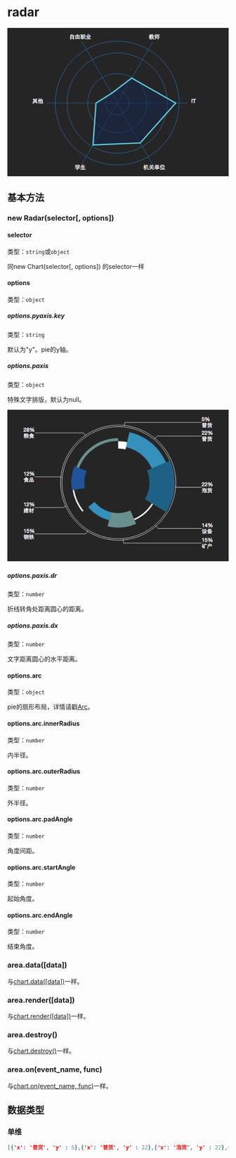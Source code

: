 # radar

![](radar_1.png)

## 基本方法

### new Radar(selector[, options])

#### selector
类型：`string`或`object`

同new Chart(selector[, options]) 的selector一样

#### options
类型：`object`

##### options.pyaxis.key
类型：`string`

默认为"y"。pie的y轴。

##### options.paxis
类型：`object`

特殊文字排版，默认为null。

![](pie-demo.png)

##### options.paxis.dr
类型：`number`

折线转角处距离圆心的距离。

##### options.paxis.dx
类型：`number`

文字距离圆心的水平距离。

#### options.arc
类型：`object`

pie的扇形布局，详情请戳[Arc](../plugin/wedget/arc.md)。

#### options.arc.innerRadius
类型：`number`

内半径。

#### options.arc.outerRadius
类型：`number`

外半径。

#### options.arc.padAngle
类型：`number`

角度间距。

#### options.arc.startAngle
类型：`number`

起始角度。

#### options.arc.endAngle
类型：`number`

结束角度。

### area.data([data])
与[chart.data([data])](./chart.md)一样。

### area.render([data])

与[chart.render([data])](./chart.md)一样。


### area.destroy()
与[chart.destroy()](./chart.md)一样。

### area.on(event_name, func)
与[chart.on(event_name, func)](./chart.md)一样。

## 数据类型

### 单维
```json
[{'x': '普货', 'y' : 5},{'x': '普货', 'y' : 22},{'x': '泡货', 'y' : 22},{'x': '设备', 'y' : 14},{'x': '矿产', 'y' : 15},{'x': '钢铁', 'y' : 15},{'x': '建材', 'y' : 12},{'x': '食品', 'y' : 12},{'x': '粮食', 'y' : 28}]